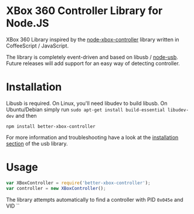 XBox 360 Controller Library for Node.JS
=========================================
XBox 360 Library inspired by the [node-xbox-controller](https://github.com/andrew/node-xbox-controller) library written in CoffeeScript / JavaScript.

The library is completely event-driven and based on libusb / [node-usb](https://github.com/nonolith/node-usb). Future releases will add support for an easy way of detecting controller.

Installation
============
Libusb is required. On Linux, you'll need libudev to build libusb. On Ubuntu/Debian simply run `sudo apt-get install build-essential libudev-dev`
and then

`npm install better-xbox-controller`

For more information and troubleshooting have a look at the [installation section](https://github.com/nonolith/node-usb#installation) of the usb library.

Usage
======

```javascript
var XBoxController = require('better-xbox-controller');
var controller = new XBoxController();
```

The library attempts automatically to find a controller with PID `0x045e` and VID ``

